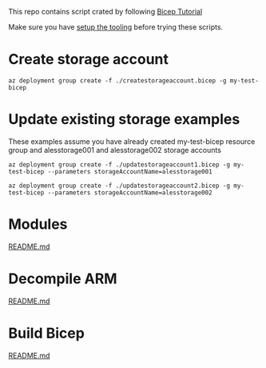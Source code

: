 This repo contains script crated by following [Bicep Tutorial](https://github.com/Azure/bicep/blob/main/docs/tutorial/01-simple-template.md)

Make sure you have [setup the tooling](https://github.com/Azure/bicep) before trying these scripts.

# Create storage account

```
az deployment group create -f ./createstorageaccount.bicep -g my-test-bicep 
```

# Update existing storage examples

These examples assume you have already created my-test-bicep resource group and alesstorage001 and alesstorage002 storage accounts

```
az deployment group create -f ./updatestorageaccount1.bicep -g my-test-bicep --parameters storageAccountName=alesstorage001
```

```
az deployment group create -f ./updatestorageaccount2.bicep -g my-test-bicep --parameters storageAccountName=alesstorage002
```

# Modules

[README.md](/modules-example/README.md)

# Decompile ARM

[README.md](/decompile-example/README.md)

# Build Bicep

[README.md](/build-example/README.md)